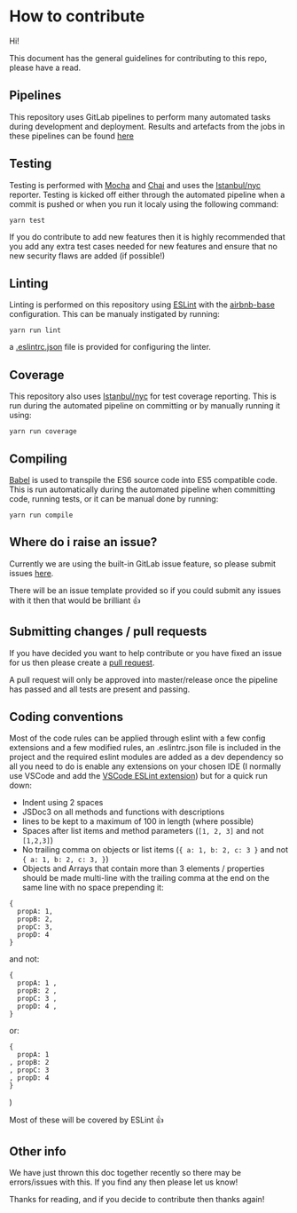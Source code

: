# How to contribute

Hi!

This document has the general guidelines for contributing to this repo, please have a read.

## Pipelines

This repository uses GitLab pipelines to perform many automated tasks during development and deployment. Results and artefacts from the jobs in these pipelines can be found [here](https://gitlab.com/openrail/uk/common-nodejs/pipelines)

## Testing

Testing is performed with [Mocha](https://mochajs.org/) and [Chai](http://chaijs.com/) and uses the [Istanbul/nyc](https://istanbul.js.org/) reporter. Testing is kicked off either through the automated pipeline when a commit is pushed or when you run it localy using the following command:
```
yarn test
```

If you do contribute to add new features then it is highly recommended that you add any extra test cases needed for new features and ensure that no new security flaws are added (if possible!)

## Linting

Linting is performed on this repository using [ESLint](https://eslint.org/) with the [airbnb-base](https://www.npmjs.com/package/eslint-config-airbnb-base) configuration. This can be manualy instigated by running:
```
yarn run lint
```
a [.eslintrc.json](https://gitlab.com/openrail/uk/common-nodejs/blob/master/.eslintrc.json) file is provided for configuring the linter.

## Coverage

This repository also uses [Istanbul/nyc](https://istanbul.js.org/) for test coverage reporting. This is run during the automated pipeline on committing or by manually running it using:
```
yarn run coverage
```

## Compiling

[Babel](https://babeljs.io/) is used to transpile the ES6 source code into ES5 compatible code. This is run automatically during the automated pipeline when committing code, running tests, or it can be manual done by running:
```
yarn run compile
```

## Where do i raise an issue?

Currently we are using the built-in GitLab issue feature, so please submit issues [here](https://gitlab.com/openrail/uk/common-nodejs/issues).

There will be an issue template provided so if you could submit any issues with it then that would be brilliant 👍

## Submitting changes / pull requests

If you have decided you want to help contribute or you have fixed an issue for us then please create a [pull request](https://gitlab.com/openrail/uk/common-nodejs/merge_requests).

A pull request will only be approved into master/release once the pipeline has passed and all tests are present and passing.

## Coding conventions

Most of the code rules can be applied through eslint with a few config extensions and a few modified rules, an .eslintrc.json file is included in the project and the required eslint modules are added as a dev dependency so all you need to do is enable any extensions on your chosen IDE (I normally use VSCode and add the [VSCode ESLint extension](https://marketplace.visualstudio.com/items?itemName=dbaeumer.vscode-eslint)) but for a quick run down:

* Indent using 2 spaces
* JSDoc3 on all methods and functions with descriptions
* lines to be kept to a maximum of 100 in length (where possible)
* Spaces after list items and method parameters (`[1, 2, 3]` and not `[1,2,3]`)
* No trailing comma on objects or list items (`{ a: 1, b: 2, c: 3 }` and not `{ a: 1, b: 2, c: 3, }`)
* Objects and Arrays that contain more than 3 elements / properties should be made multi-line with the trailing comma at the end on the same line with no space prepending it:
```
{
  propA: 1,
  propB: 2,
  propC: 3,
  propD: 4
}
```
and not:
```
{ 
  propA: 1 ,
  propB: 2 ,
  propC: 3 ,
  propD: 4 ,
}
```
or:
```
{ 
  propA: 1
, propB: 2
, propC: 3
, propD: 4
}
```
)

Most of these will be covered by ESLint 👍

## Other info

We have just thrown this doc together recently so there may be errors/issues with this. If you find any then please let us know!

Thanks for reading, and if you decide to contribute then thanks again!
